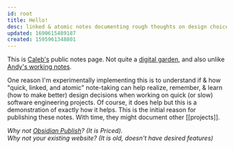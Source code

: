 ```yaml
---
id: root
title: Hello!
desc: linked & atomic notes documenting rough thoughts on design choice in projects
updated: 1690615489187
created: 1595961348801
---
```


This is [Caleb's](https://caleb-x0.netlify.app/) public notes page. Not quite a [digital garden](https://github.com/MaggieAppleton/digital-gardeners), and also unlike [Andy's working notes](https://notes.andymatuschak.org/About_these_notes).

One reason I'm experimentally implementing this is to understand if & how "quick, linked, and atomic" note-taking can help realize, remember, & learn (how to make better) design decisions when working on quick (or slow) software engineering projects. Of course, it does help but this is a demonstration of exactly how it helps. This is the initial reason for publishing these notes. With time, they might document other [[projects]].

_Why not [Obsidian Publish](https://obsidian.md/publish)? (It is Priced)._  
_Why not your existing website? (It is old, doesn't have desired features)_
